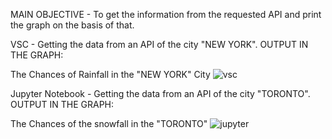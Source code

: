 MAIN OBJECTIVE - To get the information from the requested API and print the graph on the basis of that.

VSC - Getting the data from an API of the city "NEW YORK".
OUTPUT IN THE GRAPH:

The Chances of Rainfall in the "NEW YORK" City
![vsc](https://user-images.githubusercontent.com/87888762/226685759-5ec6e50f-2243-4dde-bdd6-eb6cea825893.PNG)
 


Jupyter Notebook - Getting the data from an API of the city "TORONTO".
OUTPUT IN THE GRAPH:

The Chances of the snowfall in the "TORONTO"
![jupyter](https://user-images.githubusercontent.com/87888762/226685861-cb2624a9-d07d-4c4c-b19d-dfa2ad0b09b2.png)

